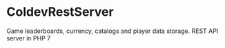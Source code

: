 # ColdevRestServer
Game leaderboards, currency, catalogs  and player data storage. REST API server in PHP 7
